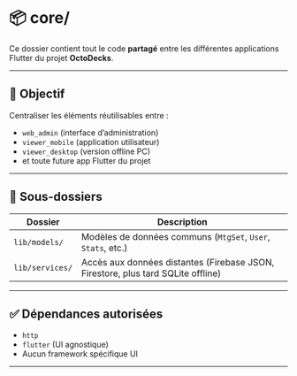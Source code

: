 <!-- 📁 chemin relatif : core\README.md -->
# 📦 core/

Ce dossier contient tout le code **partagé** entre les différentes applications Flutter du projet **OctoDecks**.

---

## 🎯 Objectif

Centraliser les éléments réutilisables entre :

- `web_admin` (interface d’administration)
- `viewer_mobile` (application utilisateur)
- `viewer_desktop` (version offline PC)
- et toute future app Flutter du projet

---

## 📁 Sous-dossiers

| Dossier | Description |
|--------|-------------|
| `lib/models/` | Modèles de données communs (`MtgSet`, `User`, `Stats`, etc.) |
| `lib/services/` | Accès aux données distantes (Firebase JSON, Firestore, plus tard SQLite offline) |

---

## ✅ Dépendances autorisées

- `http`
- `flutter` (UI agnostique)
- Aucun framework spécifique UI

---
